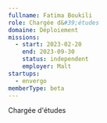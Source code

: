 ```yaml
---
fullname: Fatima Boukili
role: Chargée d&#39;études
domaine: Déploiement
missions:
  - start: 2023-02-20
    end: 2023-09-30
    status: independent
    employer: Malt
startups:
  - envergo
memberType: beta
---
```


Chargée d'études
